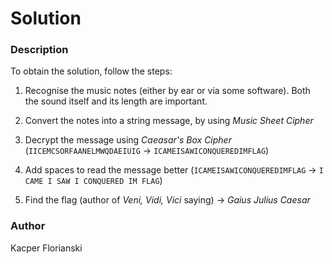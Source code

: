 # Solution

### Description

To obtain the solution, follow the steps:

1. Recognise the music notes (either by ear or via some software). Both the sound itself and its length are important.

2. Convert the notes into a string message, by using *Music Sheet Cipher*

3. Decrypt the message using *Caeasar's Box Cipher* (`IICEMCSORFAANELMWQDAEIUIG` -> `ICAMEISAWICONQUEREDIMFLAG`)

4. Add spaces to read the message better (`ICAMEISAWICONQUEREDIMFLAG` -> `I CAME I SAW I CONQUERED IM FLAG`)

5. Find the flag (author of *Veni, Vidi, Vici* saying) -> *Gaius Julius Caesar*

### Author

Kacper Florianski

